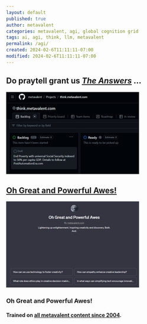 ```yaml
---
layout: default
published: true
author: metavalent
categories: metavalent, agi, global cognition grid
tags: ai, agi, think, llm, metavalent
permalink: /agi/
created: 2024-02-6T11:11:11-07:00
modified: 2024-02-6T11:11:11-07:00
---
```


## Do praytell grant us <em><a href="https://github.com/users/metavalent/projects/2" target="_blank">The Answers</a></em> ...

<a href="https://github.com/users/metavalent/projects/2" target="_blank"><img src="https://github.com/metavalent/think.github.io/blob/think/docs/assets/images/think.project.png" /></a>
    
## <a href="https://chat.openai.com/g/g-ntz3gLo81-oh-great-and-powerful-awes" target="_blank">Oh Great and Powerful Awes!</a>

<a href="https://chat.openai.com/g/g-ntz3gLo81-oh-great-and-powerful-awes" target="_blank"><img src="https://github.com/metavalent/think.github.io/blob/think/docs/assets/images/oh.great.awes.png" /></a>

### Oh Great and Powerful Awes!
#### Trained on <a href="https://metavalent.com/">all metavalent content since 2004</a>.
